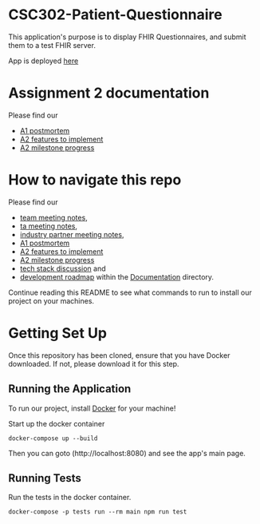 # CSC302-Patient-Questionnaire

This application's purpose is to display FHIR Questionnaires, and submit them to a test FHIR server.

App is deployed [here](https://thoughtful-sticks-production.up.railway.app/)

# Assignment 2 documentation

Please find our

- [A1 postmortem](Documentation/a1-postmortem.md)
- [A2 features to implement](Documentation/a2-features.md)
- [A2 milestone progress](Documentation/a2-milestones.md)

# How to navigate this repo

Please find our

- [team meeting notes](Documentation/team-meeting-notes.md),
- [ta meeting notes](Documentation/ta-meeting-notes.md),
- [industry partner meeting notes](Documentation/industry-partner-meeting-notes.md),
- [A1 postmortem](Documentation/a1-postmortem.md)
- [A2 features to implement](Documentation/a2-features.md)
- [A2 milestone progress](Documentation/a2-milestones.md)
- [tech stack discussion](Documentation/tech-stack.md) and
- [development roadmap](Documentation/development-plan.md) within the [Documentation](Documentation) directory.

Continue reading this README to see what commands to run to install our project on your machines.

# Getting Set Up

Once this repository has been cloned, ensure that you have Docker downloaded. If not, please download it for this step.

## Running the Application

To run our project, install [Docker](https://www.docker.com/) for your machine!

Start up the docker container

```
docker-compose up --build
```

Then you can goto (http://localhost:8080) and see the app's main page.

## Running Tests

Run the tests in the docker container.

```
docker-compose -p tests run --rm main npm run test
```
